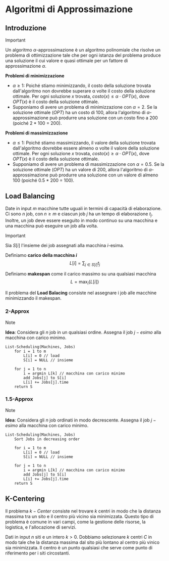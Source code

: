 # Algoritmi di Approssimazione

## Introduzione

> [!IMPORTANT]
>
> Un algoritmo $\alpha$-approssimazione è un algoritmo polinomiale che risolve un problema di ottimizzazione tale che per ogni istanza del problema produce una soluzione il cui valore e quasi ottimale per un fattore di approssimazione $\alpha$.  

**Problemi di minimizzazione**
- $\alpha \geq 1$: Poiché stiamo minimizzando, il costo della soluzione trovata dall'algoritmo non dovrebbe superare α volte il costo della soluzione ottimale. Per ogni soluzione $x$ trovata, $costo(x) \leq \alpha \cdot OPT(x)$, dove $OPT(x)$ è il costo della soluzione ottimale.
- Supponiamo di avere un problema di minimizzazione con $\alpha = 2$. Se la soluzione ottimale $(OPT)$ ha un costo di 100, allora l'algoritmo di $\alpha$-approssimazione può produrre una soluzione con un costo fino a 200 (poiché 2 * 100 = 200).

**Problemi di massimizzazione**
- $\alpha \leq 1$: Poiché stiamo massimizzando, il valore della soluzione trovata dall'algoritmo dovrebbe essere almeno α volte il valore della soluzione ottimale. Per ogni soluzione $x$ trovata, $costo(x) \geq \alpha \cdot OPT(x)$, dove $OPT(x)$ è il costo della soluzione ottimale.
- Supponiamo di avere un problema di massimizzazione con $\alpha = 0.5$. Se la soluzione ottimale $(OPT)$ ha un valore di 200, allora l'algoritmo di $\alpha$-approssimazione può produrre una soluzione con un valore di almeno 100 (poiché 0.5 * 200 = 100).

## Load Balancing

Date in input $m$ macchine tutte uguali in termini di capacità di elaborazione. Ci sono $n$ job, con $n \geq m$ e ciascun job $j$ ha un tempo di elaborazione $t_{j}$. Inoltre, un job deve essere eseguito in modo continuo su una macchina e una macchina può eseguire un job alla volta.

> [!IMPORTANT]
> 
> Sia $S[i]$ l'insieme dei job assegnati alla macchina $i$-esima.
> 
> Definiamo **carico della macchina $i$** 
> $$L[i] = \sum_{j \in S[i]} t_{j}$$
>
> Definiamo **makespan** come il carico massimo su una qualsiasi macchina
> $$L = \max_{i}\{L[i]\}$$

Il problema del **Load Balacing** consiste nel assegnare i job alle macchine minimizzando il makespan.

### 2-Approx

> [!NOTE]
>
> **Idea**: Considera gli $n$ job in un qualsiasi ordine. Assegna il job $j-esimo$ alla macchina con carico minimo.

```
List-Scheduling(Machines, Jobs)
    for i = 1 to m
        L[i] = 0 // load
        S[i] = NULL // insieme
    
    for j = 1 to n
        i = argmin L[k] // macchina con carico minimo
        add Jobs[j] to S[i]
        L[i] += Jobs[j].time
    return S
```

### 1.5-Approx

> [!NOTE]
>
> **Idea**: Considera gli $n$ job ordinati in modo decrescente. Assegna il job $j-esimo$ alla macchina con carico minimo.

```
List-Scheduling(Machines, Jobs)
    Sort Jobs in decreasing order

    for i = 1 to m
        L[i] = 0 // load
        S[i] = NULL // insieme
    
    for j = 1 to n
        i = argmin L[k] // macchina con carico minimo
        add Jobs[j] to S[i]
        L[i] += Jobs[j].time
    return S
```

## K-Centering

Il problema $k-Center$ consiste nel trovare $k$ centri in modo che la distanza massima tra un sito e il centro più vicino sia minimizzata. Questo tipo di problema è comune in vari campi, come la gestione delle risorse, la logistica, e l'allocazione di servizi.

Dati in input $n$ siti e un intero $k > 0$. Dobbiamo selezionare $k$ centri $C$ in modo tale che la distanza massima dal sito più lontano al centro più vinico sia minimizzata. Il centro è un punto qualsiasi che serve come punto di riferimento per i siti circostanti.
